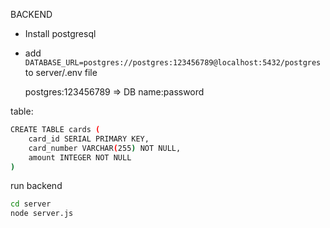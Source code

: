 BACKEND

- Install postgresql 

- add `DATABASE_URL=postgres://postgres:123456789@localhost:5432/postgres` to server/.env file

  postgres:123456789 => DB name:password


table: 
```bash
CREATE TABLE cards (
    card_id SERIAL PRIMARY KEY,
    card_number VARCHAR(255) NOT NULL,
    amount INTEGER NOT NULL
)
```

run backend
```bash
cd server
node server.js
```


    
